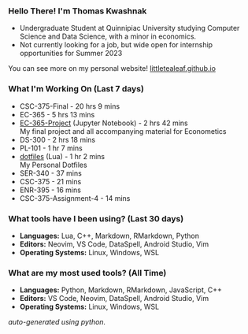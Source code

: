
### Hello There! I'm Thomas Kwashnak

- Undergraduate Student at Quinnipiac University studying Computer Science and Data Science, with a minor in economics.
- Not currently looking for a job, but wide open for internship opportunities for Summer 2023

You can see more on my personal website! [littletealeaf.github.io](https://littletealeaf.github.io)

### What I'm Working On (Last 7 days)
<ul><li>CSC-375-Final - 20 hrs 9 mins</li><li>EC-365 - 5 hrs 13 mins</li><li><a href="https://github.com/LittleTealeaf/EC-365-Project">EC-365-Project</a> (Jupyter Notebook) - 2 hrs 42 mins<br>My final project and all accompanying material for Econometics</li><li>DS-300 - 2 hrs 18 mins</li><li>PL-101 - 1 hr 7 mins</li><li><a href="https://github.com/LittleTealeaf/dotfiles">dotfiles</a> (Lua) - 1 hr 2 mins<br>My Personal Dotfiles</li><li>SER-340 - 37 mins</li><li>CSC-375 - 21 mins</li><li>ENR-395 - 16 mins</li><li>CSC-375-Assignment-4 - 14 mins</li></ul>

### What tools have I been using? (Last 30 days)
- **Languages:** Lua, C++, Markdown, RMarkdown, Python
- **Editors:** Neovim, VS Code, DataSpell, Android Studio, Vim
- **Operating Systems:** Linux, Windows, WSL

### What are my most used tools? (All Time)
- **Languages:** Python, Markdown, RMarkdown, JavaScript, C++
- **Editors:** VS Code, Neovim, DataSpell, Android Studio, Vim
- **Operating Systems:** Linux, Windows, WSL

*auto-generated using python.*
